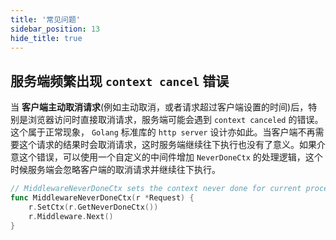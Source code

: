 ```yaml
---
title: '常见问题'
sidebar_position: 13
hide_title: true
---
```


## 服务端频繁出现 `context cancel` 错误

当 **客户端主动取消请求**(例如主动取消，或者请求超过客户端设置的时间)后，特别是浏览器访问时直接取消请求，服务端可能会遇到 `context canceled` 的错误。这个属于正常现象， `Golang` 标准库的 `http server` 设计亦如此。当客户端不再需要这个请求的结果时会取消请求，这时服务端继续往下执行也没有了意义。如果介意这个错误，可以使用一个自定义的中间件增加 `NeverDoneCtx` 的处理逻辑，这个时候服务端会忽略客户端的取消请求并继续往下执行。

```go
// MiddlewareNeverDoneCtx sets the context never done for current process.
func MiddlewareNeverDoneCtx(r *Request) {
	r.SetCtx(r.GetNeverDoneCtx())
	r.Middleware.Next()
}
```